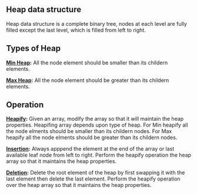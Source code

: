 ## Heap data structure
Heap data structure is a complete binary tree, nodes at each level are fully filled except the last level, which is filled from left to right.

## Types of Heap
**<ins>Min Heap</ins>:** All the node element should be smaller than its childern elements.

**<ins>Max Heap</ins>:** All the node element should be greater than its childern elements.

## Operation
**<ins>Heapify</ins>:** Given an array, modify the array so that it will maintain the heap properties. Heapifing array depends upon type of heap. For Min heapify all the node elments should be smaller than its childern nodes. For Max heapify all the node elments should be greater than its childern nodes.

**<ins>Insertion</ins>:** Always apppend the element at the end of the array or last available leaf node from left to right. Perform the heapify operation the heap array so that it maintains the heap properties.

**<ins>Deletion</ins>:** Delete the root element of the heap by first swapping it with the last element then delete the last element. Perform the heapify operation over the heap array so that it maintains the heap properties.



